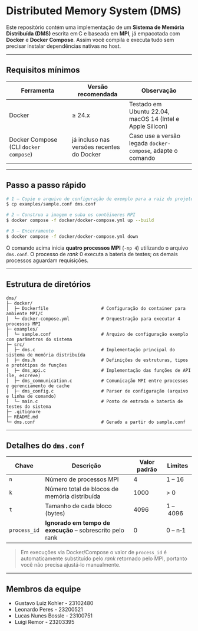 # Distributed Memory System (DMS)

Este repositório contém uma implementação de um **Sistema de Memória Distribuída (DMS)** escrita em C e baseada em **MPI**, já empacotada com **Docker** e **Docker Compose**. Assim você compila e executa tudo sem precisar instalar dependências nativas no host.

---

## Requisitos mínimos

| Ferramenta                            | Versão recomendada                        | Observação                                                  |
| ------------------------------------- | ----------------------------------------- | ----------------------------------------------------------- |
| Docker                                | ≥ 24.x                                    | Testado em Ubuntu 22.04, macOS 14 (Intel e Apple Silicon)   |
| Docker Compose (CLI `docker compose`) | já incluso nas versões recentes do Docker | Caso use a versão legada `docker-compose`, adapte o comando |

---

## Passo a passo rápido

```bash
# 1 – Copie o arquivo de configuração de exemplo para a raiz do projeto
$ cp examples/sample.conf dms.conf

# 2 – Construa a imagem e suba os contêineres MPI
$ docker compose -f docker/docker-compose.yml up --build

# 3 – Encerramento
$ docker compose -f docker/docker-compose.yml down
```

O comando acima inicia **quatro processos MPI** (`-np 4`) utilizando o arquivo `dms.conf`. O processo de *rank* 0 executa a bateria de testes; os demais processos aguardam requisições.

---

## Estrutura de diretórios

```
dms/
├─ docker/
│  ├─ Dockerfile                    # Configuração do container para ambiente MPI/C
│  └─ docker-compose.yml            # Orquestração para executar 4 processos MPI
├─ examples/
│  └─ sample.conf                   # Arquivo de configuração exemplo com parâmetros do sistema
├─ src/
│  ├─ dms.c                         # Implementação principal do sistema de memória distribuída
│  ├─ dms.h                         # Definições de estruturas, tipos e protótipos de funções
│  ├─ dms_api.c                     # Implementação das funções de API (le, escreve)
│  ├─ dms_communication.c           # Comunicação MPI entre processos e gerenciamento de cache
│  ├─ dms_config.c                  # Parser de configuração (arquivo e linha de comando)
│  └─ main.c                        # Ponto de entrada e bateria de testes do sistema
├─ .gitignore
├─ README.md
└─ dms.conf                         # Gerado a partir do sample.conf
```

---

## Detalhes do `dms.conf`

| Chave        | Descrição                                                 | Valor padrão | Limites  |
| ------------ | --------------------------------------------------------- | ------------ | -------- |
| `n`          | Número de processos MPI                                   | 4            | 1 – 16   |
| `k`          | Número total de blocos de memória distribuída             | 1000         | > 0      |
| `t`          | Tamanho de cada bloco (bytes)                             | 4096         | 1 – 4096 |
| `process_id` | **Ignorado em tempo de execução** – sobrescrito pelo rank | 0            | 0 – n‑1  |

> Em execuções via Docker/Compose o valor de `process_id` é automaticamente substituído pelo _rank_ retornado pelo MPI, portanto você não precisa ajustá‑lo manualmente.

---

## Membros da equipe

- Gustavo Luiz Kohler - 23102480
- Leonardo Peres - 23200521
- Lucas Nunes Bossle - 23100751
- Luigi Remor - 23203395
